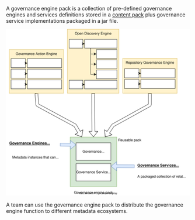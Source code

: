 <!-- SPDX-License-Identifier: CC-BY-4.0 -->
<!-- Copyright Contributors to the ODPi Egeria project. -->


A governance engine pack is a collection of pre-defined governance engines and services definitions stored in a [content pack](/concepts/open-metadata-archive) plus governance service implementations packaged in a jar file.

![Governance Pack](/guides/developer/open-metadata-archives/governance-engine-pack.svg)

A team can use the governance engine pack to distribute the governance engine function to different metadata ecosystems.

